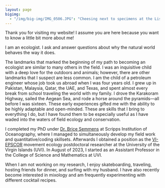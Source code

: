 ```yaml
---
layout: page
bigimg:
  - "/img/big-img/IMG_0506.JPG": "Cheesing next to specimens at the Lisbon Museum of Natural History"
---
```


Thank you for visiting my website! I assume you are here because you want to know a little bit more about me! 

I am an ecologist. I ask and answer questions about why the natural world behaves the way it does. 

The landmarks that marked the beginning of my path to becoming an ecologist are similar to many others in the field. I was an inquisitive child with a deep love for the outdoors and animals; however, there are other landmarks that I suspect are less common. I am the child of a petroleum engineer whose job took us abroad when I was four years old. I grew up in Pakistan, Malaysia, Qatar, the UAE, and Texas, and spent almost every break from school traveling the world with my family. I drove the Karakoram Highway, sailed the Aegean Sea, and rode a horse around the pyramids—all before I was sixteen. These early experiences gifted me with the ability to be highly adaptable and open-minded. These are skills that I bring to everything I do, but I have found them to be especially useful as I have waded into the waters of field ecology and conservation. 

I completed my PhD under [Dr. Brice Semmens](https://semmenslab.org/) at Scripps Institution of Oceanography, where I managed to simultaneously develop my field work and quantitative/coding skillsets. Afterwards I obtained a position as the [VI-EPSCOR](https://www.viepscor.org/) movement ecology postdoctoral researcher at the University of the Virgin Islands (UVI). In August of 2023, I started as an Assistant Professor in the College of Science and Mathematics at UVI.   

When I am not working on my research, I enjoy skateboarding, traveling, hosting friends for dinner, and surfing with my husband. I have also recently become interested in mixology and am frequently experimenting with different cocktail recipes. 

